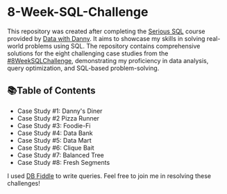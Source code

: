 # 8-Week-SQL-Challenge

This repository was created after completing the [Serious SQL](https://www.datawithdanny.com/courses/serious-sql) course provided by [Data with Danny](https://www.linkedin.com/company/datawithdanny/). 
It aims to showcase my skills in solving real-world problems using SQL. The repository contains comprehensive solutions for the eight challenging case studies from the [#8WeekSQLChallenge](https://8weeksqlchallenge.com/), demonstrating my proficiency in data analysis, query optimization, and SQL-based problem-solving.


## 📚Table of Contents
+ Case Study #1: Danny's Diner
+ Case Study #2 Pizza Runner
+ Case Study #3: Foodie-Fi
+ Case Study #4: Data Bank
+ Case Study #5: Data Mart
+ Case Study #6: Clique Bait
+ Case Study #7: Balanced Tree
+ Case Study #8: Fresh Segments

I used [DB Fiddle](https://www.db-fiddle.com/f/2rM8RAnq7h5LLDTzZiRWcd/138) to write queries. Feel free to join me in resolving these challenges!

